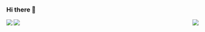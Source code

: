### Hi there 👋
<div>
  <div>
    <a href="https://github.com/anuraghazra/github-readme-stats">
       <img align="left" src="https://github-readme-stats.vercel.app/api?username=OliveiraJ&count_private=true&show_icons=true&theme=bear&hide_border=true" />
    </a>
  </div>
  <div>
    <a href="https://git.io/streak-stats">
      <img align="right" src="https://github-readme-streak-stats.herokuapp.com?user=OliveiraJ&theme=bear&hide_border=true&date_format=M%20j%5B%2C%20Y%5D" />
    </a>
  </div>
</div>
  <div>
    <a href="https://github.com/anuraghazra/github-readme-stats">
      <img align="center" src="https://github-readme-stats.vercel.app/api/top-langs/?username=OliveiraJ&layout=compact&theme=bear&langs_count=10&hide_border=true" />
    </a>
  </div>

<!--
**OliveiraJ/OliveiraJ** is a ✨ _special_ ✨ repository because its `README.md` (this file) appears on your GitHub profile.

Here are some ideas to get you started:

- 🔭 I’m currently working on ...
- 🌱 I’m currently learning ...
- 👯 I’m looking to collaborate on ...
- 🤔 I’m looking for help with ...
- 💬 Ask me about ...
- 📫 How to reach me: ...
- 😄 Pronouns: ...
- ⚡ Fun fact: ...
-->
